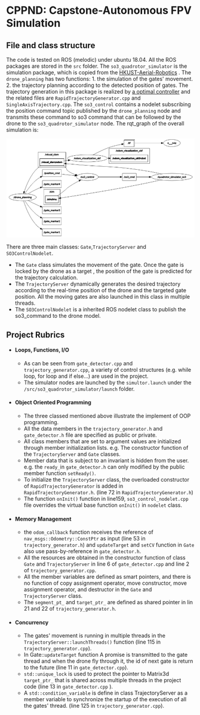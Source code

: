 # CPPND: Capstone-Autonomous FPV Simulation

## File and class structure

The code is tested on ROS (melodic) under ubuntu 18.04. All the ROS packages are stored in the `src` folder.  The `so3_quadrotor_simulator` is the simulation package, which is copied from the [HKUST-Aerial-Robotics](https://github.com/HKUST-Aerial-Robotics/Fast-Planner) . The `drone_planning` has two functions:  1. the simulation of the gates' movement.  2. the trajectory planning according to the detected position of gates.  The trajectory generation in this package is realized by [a optimal controller](https://github.com/markwmuller/RapidQuadrocopterTrajectories) and the related files are `RapidTrajectoryGenerator.cpp` and `SingleAxisTrajectory.cpp`. The `so3_control` contains a nodelet subscribing the position command topic published by the `drone_planning` node and transmits these command to so3 command that can be followed by the drone to the `so3_quadrotor_simulator` node.  The rqt_graph of the overall simulation is:

![rqt_graph](files/rqt_graph.png)



There are three main classes:   `Gate`,`TrajectoryServer` and `SO3ControlNodelet`.  

- The `Gate` class simulates the movement of the gate. Once the gate is locked by the drone as a target , the position of the gate is predicted for the trajectory calculation. 
- The `TrajectoryServer` dynamically generates the desired trajectory according to the real-time position of the drone and the targeted gate position. All the moving gates are also launched in this class in multiple threads.
- The `SO3ControlNodelet` is a inherited ROS nodelet class to publish the so3_command to the drone model.

## Project Rubrics

- #### Loops, Functions, I/O

  - As can be seen from `gate_detector.cpp` and `trajectory_generator.cpp`, a variety of control structures (e.g. while loop, for loop and if else...) are used in the project. 
  - The simulator nodes are launched by the `simultor.launch` under the `/src/so3_quadrotor_simulator/launch` folder.

- #### Object Oriented Programming

  - The three classed mentioned above illustrate the implement of OOP programming.
  - All the data members in the `trajectory_generator.h` and `gate_detector.h` file are specified as public or private.
  - All class members that are set to argument values are initialized through member initialization lists. e.g. The constructor function of the `TrajectoryServer` and `Gate` classes.
  - Member data that is subject to an invariant is hidden from the user. e.g. the `ready_`in `gate_detector.h` can only modified by the public member function `setReady()`. 
  - To initialize the `TrajectoryServer` class, the overloaded constructor of `RapidTrajectoryGenerator` is added in `RapidTrajectoryGenerator.h`. (line 72 in `RapidTrajectoryGenerator.h`) 
  - The  function `onInit()` function in line159, `so3_control_nodelet.cpp` file overrides the virtual base function  `onInit()` in `nodelet` class.

- #### Memory Management

  - the `odom_callback` function receives the reference of `nav_msgs::Odometry::ConstPtr` as input (line 53 in  `trajectory_generator.h`) and `updateTarget` and `setCV` function in `Gate` also use pass-by-reference in `gate_detector.h`.
  - All the resources are obtained in the constructor function of class `Gate` and `TrajectoryServer`  in line 6 of `gate_detector.cpp` and line 2 of `trajectory_generator.cpp`.
  - All the member variables are defined as smart pointers, and there is no function of copy assignment operator, move constructor, move assignment operator, and destructor in the `Gate` and `TrajectoryServer` class.
  - The `segment_pt_` and `target_ptr_` are defined as shared pointer in lin 21 and 22 of `trajectory_generator.h`.

- #### Concurrency

  - The gates' movement is running in multiple threads in the `TrajectoryServer::launchThreads()` function (line 115 in `trajectory_generator.cpp`). 
  - In Gate::`updateTarget` function  A promise is transmitted to the gate thread and when the drone fly through it, the id of next gate is return to the future (line 11 in `gate_detector.cpp`).
  -  `std::unique_lock` is used to protect the pointer to Matrix3d  `target_ptr_` that is shared across multiple threads in the project code (line 13 in `gate_detector.cpp` ).
  - A `std::condition_variable` is define in class TrajectoryServer as a member variable to synchronize the startup of the execution of all the gates' thread. (line 125 in `trajectory_generator.cpp`).

